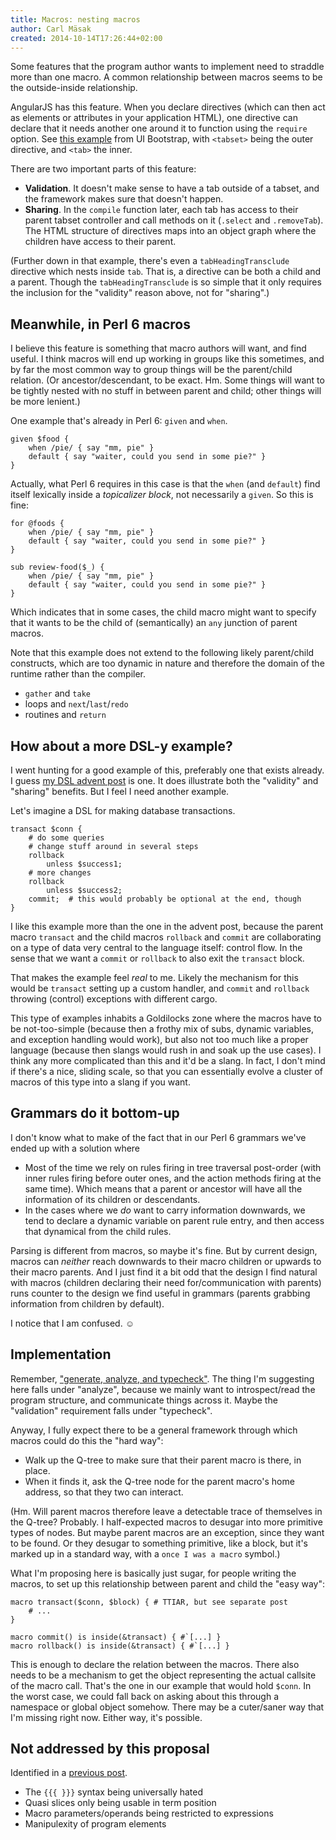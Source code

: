 ```yaml
---
title: Macros: nesting macros
author: Carl Mäsak
created: 2014-10-14T17:26:44+02:00
---
```

Some features that the program author wants to implement need to straddle more than one macro. A common relationship between macros seems to be the outside-inside relationship.

AngularJS has this feature. When you declare directives (which can then act as elements or attributes in your application HTML), one directive can declare that it needs another one around it to function using the `require` option. See [this example](https://github.com/angular-ui/bootstrap/blob/master/src/tabs/tabs.js#L184) from UI Bootstrap, with `<tabset>` being the outer directive, and `<tab>` the inner.

There are two important parts of this feature:

* **Validation**. It doesn't make sense to have a tab outside of a tabset, and the framework makes sure that doesn't happen.
* **Sharing**. In the `compile` function later, each tab has access to their parent tabset controller and call methods on it (`.select` and `.removeTab`). The HTML structure of directives maps into an object graph where the children have access to their parent.

(Further down in that example, there's even a `tabHeadingTransclude` directive which nests inside `tab`. That is, a directive can be both a child and a parent. Though the `tabHeadingTransclude` is so simple that it only requires the inclusion for the "validity" reason above, not for "sharing".)

## Meanwhile, in Perl 6 macros

I believe this feature is something that macro authors will want, and find useful. I think macros will end up working in groups like this sometimes, and by far the most common way to group things will be the parent/child relation. (Or ancestor/descendant, to be exact. Hm. Some things will want to be tightly nested with no stuff in between parent and child; other things will be more lenient.)

One example that's already in Perl 6: `given` and `when`.

    given $food {
        when /pie/ { say "mm, pie" }
        default { say "waiter, could you send in some pie?" }
    }

Actually, what Perl 6 requires in this case is that the `when` (and `default`) find itself lexically inside a *topicalizer block*, not necessarily a `given`. So this is fine:

    for @foods {
        when /pie/ { say "mm, pie" }
        default { say "waiter, could you send in some pie?" }
    }

    sub review-food($_) {
        when /pie/ { say "mm, pie" }
        default { say "waiter, could you send in some pie?" }
    }

Which indicates that in some cases, the child macro might want to specify that it wants to be the child of (semantically) an `any` junction of parent macros.

Note that this example does not extend to the following likely parent/child constructs, which are too dynamic in nature and therefore the domain of the runtime rather than the compiler.

* `gather` and `take`
* loops and `next`/`last`/`redo`
* routines and `return`

## How about a more DSL-y example?

I went hunting for a good example of this, preferably one that exists already. I guess [my DSL advent post](http://perl6advent.wordpress.com/2012/12/20/day-20-dynamic-variables-and-dsl-y-things/) is one. It does illustrate both the "validity" and "sharing" benefits. But I feel I need another example.

Let's imagine a DSL for making database transactions.

    transact $conn {
        # do some queries
        # change stuff around in several steps
        rollback
            unless $success1;
        # more changes
        rollback
            unless $success2;
        commit;  # this would probably be optional at the end, though
    }

I like this example more than the one in the advent post, because the parent macro `transact` and the child macros `rollback` and `commit` are collaborating on a type of data very central to the language itself: control flow. In the sense that we want a `commit` or `rollback` to also exit the `transact` block.

That makes the example feel *real* to me. Likely the mechanism for this would be `transact` setting up a custom handler, and `commit` and `rollback` throwing (control) exceptions with different cargo.

This type of examples inhabits a Goldilocks zone where the macros have to be not-too-simple (because then a frothy mix of subs, dynamic variables, and exception handling would work), but also not too much like a proper language (because then slangs would rush in and soak up the use cases). I think any more complicated than this and it'd be a slang. In fact, I don't mind if there's a nice, sliding scale, so that you can essentially evolve a cluster of macros of this type into a slang if you want.

## Grammars do it bottom-up

I don't know what to make of the fact that in our Perl 6 grammars we've ended up with a solution where

* Most of the time we rely on rules firing in tree traversal post-order (with inner rules firing before outer ones, and the action methods firing at the same time). Which means that a parent or ancestor will have all the information of its children or descendants.
* In the cases where we *do* want to carry information downwards, we tend to declare a dynamic variable on parent rule entry, and then access that dynamical from the child rules.

Parsing is different from macros, so maybe it's fine. But by current design, macros can *neither* reach downwards to their macro children or upwards to their macro parents. And I just find it a bit odd that the design I find natural with macros (children declaring their need for/communication with parents) runs counter to the design we find useful in grammars (parents grabbing information from children by default).

I notice that I am confused. ☺

## Implementation

Remember, ["generate, analyze, and typecheck"](http://strangelyconsistent.org/blog/macros-progress-report-after-a-long-break). The thing I'm suggesting here falls under "analyze", because we mainly want to introspect/read the program structure, and communicate things across it. Maybe the "validation" requirement falls under "typecheck".

Anyway, I fully expect there to be a general framework through which macros could do this the "hard way":

* Walk up the Q-tree to make sure that their parent macro is there, in place.
* When it finds it, ask the Q-tree node for the parent macro's home address, so that they two can interact.

(Hm. Will parent macros therefore leave a detectable trace of themselves in the Q-tree? Probably. I half-expected macros to desugar into more primitive types of nodes. But maybe parent macros are an exception, since they want to be found. Or they desugar to something primitive, like a block, but it's marked up in a standard way, with a `once I was a macro` symbol.)

What I'm proposing here is basically just sugar, for people writing the macros, to set up this relationship between parent and child the "easy way":

    macro transact($conn, $block) { # TTIAR, but see separate post
        # ...
    }

    macro commit() is inside(&transact) { #`[...] }
    macro rollback() is inside(&transact) { #`[...] }

This is enough to declare the relation between the macros. There also needs to be a mechanism to get the object representing the actual callsite of the macro call. That's the one in our example that would hold `$conn`. In the worst case, we could fall back on asking about this through a namespace or global object somehow. There may be a cuter/saner way that I'm missing right now. Either way, it's possible.

## Not addressed by this proposal

Identified in a [previous post](http://strangelyconsistent.org/blog/macros-progress-report-after-a-long-break).

* The `{{{ }}}` syntax being universally hated
* Quasi slices only being usable in term position
* Macro parameters/operands being restricted to expressions
* Manipulexity of program elements
